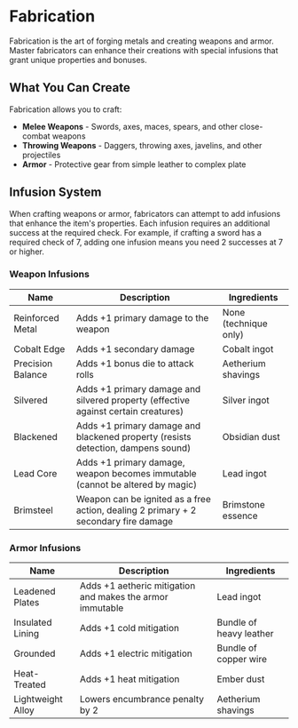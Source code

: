 # Fabrication

Fabrication is the art of forging metals and creating weapons and armor. Master fabricators can enhance their creations with special infusions that grant unique properties and bonuses.

## What You Can Create

Fabrication allows you to craft:
- **Melee Weapons** - Swords, axes, maces, spears, and other close-combat weapons
- **Throwing Weapons** - Daggers, throwing axes, javelins, and other projectiles
- **Armor** - Protective gear from simple leather to complex plate

## Infusion System

When crafting weapons or armor, fabricators can attempt to add infusions that enhance the item's properties. Each infusion requires an additional success at the required check. For example, if crafting a sword has a required check of 7, adding one infusion means you need 2 successes at 7 or higher.

### Weapon Infusions

| Name | Description | Ingredients |
|------|-------------|-------------|
| Reinforced Metal | Adds +1 primary damage to the weapon | None (technique only) |
| Cobalt Edge | Adds +1 secondary damage | Cobalt ingot |
| Precision Balance | Adds +1 bonus die to attack rolls | Aetherium shavings |
| Silvered | Adds +1 primary damage and silvered property (effective against certain creatures) | Silver ingot |
| Blackened | Adds +1 primary damage and blackened property (resists detection, dampens sound) | Obsidian dust |
| Lead Core | Adds +1 primary damage, weapon becomes immutable (cannot be altered by magic) | Lead ingot |
| Brimsteel | Weapon can be ignited as a free action, dealing 2 primary + 2 secondary fire damage | Brimstone essence |

### Armor Infusions

| Name | Description | Ingredients |
|------|-------------|-------------|
| Leadened Plates | Adds +1 aetheric mitigation and makes the armor immutable | Lead ingot |
| Insulated Lining | Adds +1 cold mitigation | Bundle of heavy leather |
| Grounded | Adds +1 electric mitigation | Bundle of copper wire |
| Heat-Treated | Adds +1 heat mitigation | Ember dust |
| Lightweight Alloy | Lowers encumbrance penalty by 2 | Aetherium shavings |